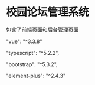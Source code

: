# 校园论坛管理系统
包含了前端页面和后台管理页面

 "vue": "^3.3.8"
 
 "typescript": "^5.2.2",
 
  "bootstrap": "^5.3.2",
  
  "element-plus": "^2.4.3"
  
